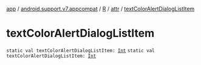 [app](../../../index.md) / [android.support.v7.appcompat](../../index.md) / [R](../index.md) / [attr](index.md) / [textColorAlertDialogListItem](.)

# textColorAlertDialogListItem

`static val textColorAlertDialogListItem: `[`Int`](https://kotlinlang.org/api/latest/jvm/stdlib/kotlin/-int/index.html)
`static val textColorAlertDialogListItem: `[`Int`](https://kotlinlang.org/api/latest/jvm/stdlib/kotlin/-int/index.html)